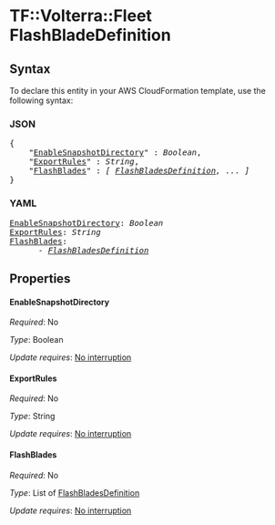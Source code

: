 # TF::Volterra::Fleet FlashBladeDefinition

## Syntax

To declare this entity in your AWS CloudFormation template, use the following syntax:

### JSON

<pre>
{
    "<a href="#enablesnapshotdirectory" title="EnableSnapshotDirectory">EnableSnapshotDirectory</a>" : <i>Boolean</i>,
    "<a href="#exportrules" title="ExportRules">ExportRules</a>" : <i>String</i>,
    "<a href="#flashblades" title="FlashBlades">FlashBlades</a>" : <i>[ <a href="flashbladesdefinition.md">FlashBladesDefinition</a>, ... ]</i>
}
</pre>

### YAML

<pre>
<a href="#enablesnapshotdirectory" title="EnableSnapshotDirectory">EnableSnapshotDirectory</a>: <i>Boolean</i>
<a href="#exportrules" title="ExportRules">ExportRules</a>: <i>String</i>
<a href="#flashblades" title="FlashBlades">FlashBlades</a>: <i>
      - <a href="flashbladesdefinition.md">FlashBladesDefinition</a></i>
</pre>

## Properties

#### EnableSnapshotDirectory

_Required_: No

_Type_: Boolean

_Update requires_: [No interruption](https://docs.aws.amazon.com/AWSCloudFormation/latest/UserGuide/using-cfn-updating-stacks-update-behaviors.html#update-no-interrupt)

#### ExportRules

_Required_: No

_Type_: String

_Update requires_: [No interruption](https://docs.aws.amazon.com/AWSCloudFormation/latest/UserGuide/using-cfn-updating-stacks-update-behaviors.html#update-no-interrupt)

#### FlashBlades

_Required_: No

_Type_: List of <a href="flashbladesdefinition.md">FlashBladesDefinition</a>

_Update requires_: [No interruption](https://docs.aws.amazon.com/AWSCloudFormation/latest/UserGuide/using-cfn-updating-stacks-update-behaviors.html#update-no-interrupt)

